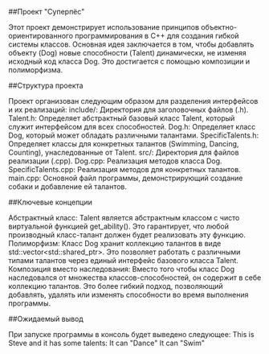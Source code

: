 ##Проект "Суперпёс"

Этот проект демонстрирует использование принципов объектно-ориентированного программирования в C++ 
для создания гибкой системы классов. Основная идея заключается в том, чтобы добавлять объекту (Dog) 
новые способности (Talent) динамически, не изменяя исходный код класса Dog. Это достигается с помощью 
композиции и полиморфизма.

##Структура проекта

Проект организован следующим образом для разделения интерфейсов и их реализаций:
include/: Директория для заголовочных файлов (.h).
Talent.h: Определяет абстрактный базовый класс Talent, который служит интерфейсом для всех способностей.
Dog.h: Определяет класс Dog, который может обладать различными талантами.
SpecificTalents.h: Определяет классы для конкретных талантов (Swimming, Dancing, Counting), унаследованные 
от Talent.
src/: Директория для файлов реализации (.cpp).
Dog.cpp: Реализация методов класса Dog.
SpecificTalents.cpp: Реализация методов для конкретных талантов.
main.cpp: Основной файл программы, демонстрирующий создание собаки и добавление ей талантов.

##Ключевые концепции

Абстрактный класс: Talent является абстрактным классом с чисто виртуальной функцией get_ability(). Это 
гарантирует, что любой производный класс-талант должен будет реализовать эту функцию.
Полиморфизм: Класс Dog хранит коллекцию талантов в виде std::vector<std::shared_ptr<Talent>>. Это 
позволяет работать с различными типами талантов через единый интерфейс базового класса Talent.
Композиция вместо наследования: Вместо того чтобы класс Dog наследовался от множества классов-способностей, 
он содержит в себе коллекцию талантов. Это более гибкий подход, позволяющий добавлять, удалять или 
изменять способности во время выполнения программы.

##Ожидаемый вывод

При запуске программы в консоль будет выведено следующее:
This is Steve and it has some talents:
It can "Dance"
It can "Swim"

